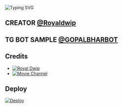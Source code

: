 ![Typing SVG](https://readme-typing-svg.herokuapp.com/?lines=MOVIE+SEARCH+BOT+!;CREATED+BY+ROYAL+DWIP!;A+ADVANCE+BOT+WITH+COOL+FEATURES!)
</p>

## CREATOR [@Royaldwip](t.me/Royaldwip)

## TG BOT SAMPLE [@GOPALBHARBOT](t.me/gopalbharbot) 

## Credits 

* [![Royal Dwip](https://img.shields.io/static/v1?label=Royal&message=Dwip&color=critical)](https://t.me/Royaldwip)
* [![Movie Channel](https://img.shields.io/static/v1?label=Movies&message=Channel&color=critical)](https://t.me/worldofmovies8)

## Deploy 

[![Deploy](https://www.herokucdn.com/deploy/button.svg)](https://heroku.com/deploy?template=https://github.com/TechnicalDwip/Gopalbharbot)

